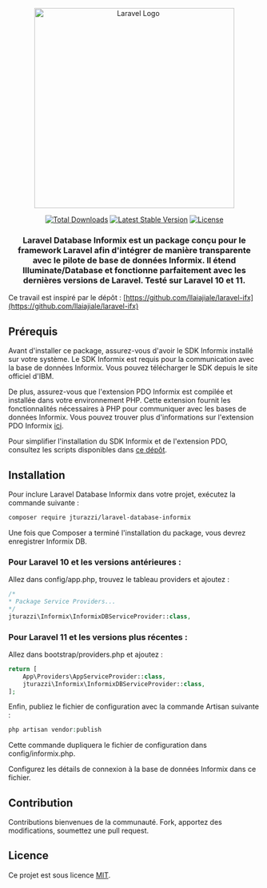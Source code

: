 <p align="center"><a href="https://laravel.com" target="_blank"><img src="https://raw.githubusercontent.com/laravel/art/master/logo-lockup/5%20SVG/2%20CMYK/1%20Full%20Color/laravel-logolockup-cmyk-red.svg" width="400" alt="Laravel Logo"></a></p>

<p align="center">
<a href="https://packagist.org/packages/jturazzi/laravel-database-informix"><img src="https://img.shields.io/packagist/dt/jturazzi/laravel-database-informix" alt="Total Downloads"></a>
<a href="https://packagist.org/packages/jturazzi/laravel-database-informix"><img src="https://img.shields.io/packagist/v/jturazzi/laravel-database-informix" alt="Latest Stable Version"></a>
<a href="https://packagist.org/packages/jturazzi/laravel-database-informix"><img src="https://img.shields.io/packagist/l/jturazzi/laravel-database-informix" alt="License"></a>
</p>

<h3 align="center">Laravel Database Informix est un package conçu pour le framework Laravel afin d'intégrer de manière transparente avec le pilote de base de données Informix. Il étend Illuminate/Database et fonctionne parfaitement avec les dernières versions de Laravel. Testé sur Laravel 10 et 11.</h3>

Ce travail est inspiré par le dépôt : [https://github.com/llaiajiale/laravel-ifx](https://github.com/llaiajiale/laravel-ifx)

## Prérequis

Avant d'installer ce package, assurez-vous d'avoir le SDK Informix installé sur votre système. Le SDK Informix est requis pour la communication avec la base de données Informix. Vous pouvez télécharger le SDK depuis le site officiel d'IBM.

De plus, assurez-vous que l'extension PDO Informix est compilée et installée dans votre environnement PHP. Cette extension fournit les fonctionnalités nécessaires à PHP pour communiquer avec les bases de données Informix. Vous pouvez trouver plus d'informations sur l'extension PDO Informix [ici](https://pecl.php.net/package/PDO_INFORMIX).

Pour simplifier l'installation du SDK Informix et de l'extension PDO, consultez les scripts disponibles dans [ce dépôt](https://github.com/jturazzi/informix-toolbox).

## Installation

Pour inclure Laravel Database Informix dans votre projet, exécutez la commande suivante :

```bash
composer require jturazzi/laravel-database-informix
```

Une fois que Composer a terminé l'installation du package, vous devrez enregistrer Informix DB.

### Pour Laravel 10 et les versions antérieures :
Allez dans config/app.php, trouvez le tableau providers et ajoutez :
```php
/*
* Package Service Providers...
*/
jturazzi\Informix\InformixDBServiceProvider::class,
```

### Pour Laravel 11 et les versions plus récentes :
Allez dans bootstrap/providers.php et ajoutez :
```php
return [
    App\Providers\AppServiceProvider::class,
    jturazzi\Informix\InformixDBServiceProvider::class,
];
```

Enfin, publiez le fichier de configuration avec la commande Artisan suivante :
```php
php artisan vendor:publish
```

Cette commande dupliquera le fichier de configuration dans config/informix.php.

Configurez les détails de connexion à la base de données Informix dans ce fichier.

## Contribution

Contributions bienvenues de la communauté. Fork, apportez des modifications, soumettez une pull request.

## Licence

Ce projet est sous licence [MIT](LICENSE).